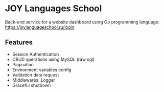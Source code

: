 # JOY Languages School

Back-end service for a website dashboard using Go programming language:
https://joylanguageschool.ru/login

## Features
<ul>
<li>Session Authentication</li>
<li>CRUD operations using MySQL (raw sql)</li>
<li>Pagination</li>
<li>Environment variables config</li>
<li>Validation data request</li>
<li>Middlewares, Logger </li>
<li>Graceful shutdown</li>
</ul>
